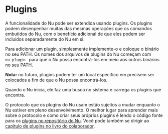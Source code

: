 # Plugins

A funcionalidade do Nu pode ser extendida usando plugins. Os plugins podem desenpenhar muitas das mesmas operações que os comandos embutidos do Nu, com o benefício adicional de que eles podem ser incluídos separadamente do Nu em si.

Para adicionar um plugin, simplesmente implemente-o e coloque o binário no seu PATH. Os nomes dos arquivos de plugins do Nu começam com `nu_plugin_` para que o Nu possa encontrá-los em meio aos outros binários no seu PATH.

**Nota:** no futuro, plugins podem ter um local específico em precisem ser colocados a fim de que o Nu possa encontrá-los.

Quando o Nu inicia, ele faz uma busca no sistema e carrega os plugins que encontra.

O protocolo que os plugins do Nu usam estão sujeitos a mudar enquanto o Nu estiver em pleno desenvolvimento. O melhor lugar para aprender mais sobre o protocolo e como criar seus próprios plugins é lendo o código fonte para os [plugins no repositório do Nu](https://github.com/nushell/nushell/tree/master/src/plugins). Você pode também se dirigir ao [capítulo de plugins no livro do colaborador](https://github.com/nushell/contributor-book/blob/master/en/plugins.md).
